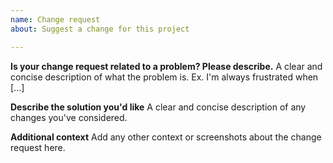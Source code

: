 ```yaml
---
name: Change request
about: Suggest a change for this project

---
```


**Is your change request related to a problem? Please describe.**
A clear and concise description of what the problem is. Ex. I'm always frustrated when [...]

**Describe the solution you'd like**
A clear and concise description of any changes you've considered.

**Additional context**
Add any other context or screenshots about the change request here.

